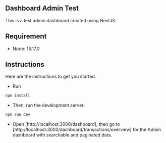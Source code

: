 ## Dashboard Admin Test

This is a test admin dashboard created using NextJS.

## Requirement

- Node: 18.17.0

## Instructions

Here are the instructions to get you started.

- Run

```bash
npm install
```

- Then, run the development server:

```bash
npm run dev
```

- Open [http://localhost:3000/dashboard], then go to [http://localhost:3000/dashboard/transactions/overview] for the Admin dashboard with searchable and paginated data.
